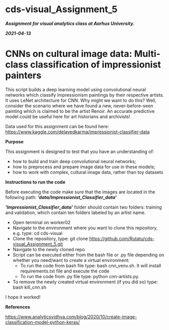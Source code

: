 # cds-visual_Assignment_5

***Assignment for visual analytics class at Aarhus University.***

***2021-04-13***


# CNNs on cultural image data: Multi-class classification of impressionist painters

This script builds a deep learning model using convolutional neural networks which classify Impressionism paintings by their respective artists. It uses LeNet architecture for CNN. Why might we want to do this? Well, consider the scenario where we have found a new, never-before-seen painting which is claimed to be the artist Renoir. An accurate predictive model could be useful here for art historians and archivists!

Data used for this assignment can be found here: https://www.kaggle.com/delayedkarma/impressionist-classifier-data


__Purpose__

This assignment is designed to test that you have an understanding of:

- how to build and train deep convolutional neural networks;
- how to preprocess and prepare image data for use in these models;
- how to work with complex, cultural image data, rather than toy datasets


__Instructions to run the code__

Before executing the code make sure that the images are located in the following path: ***'data/Impressionist_Classifier_data'***

***'Impressionist_Classifier_data'*** folder should contain two folders: training and validation, which contain ten folders labeled by an artist name.

- Open terminal on worker02
- Navigate to the environment where you want to clone this repository, e.g. type: cd cds-visual
- Clone the repository, type: git clone https://github.com/Rutatu/cds-visual_Assignment_5.git 
- Navigate to the newly cloned repo
- Script can be executed either from the bash file or .py file depending on whether you need/want to create a virtual environment:
    - To run the code from bash file type: bash cnn_venv.sh. It will install requirements.txt file and execute the code
    - To run the code from .py file type: python cnn-artists.py.
- To remove the newly created virtual environment (if you did so) type: bash kill_cnn.sh


I hope it worked!


__References__

https://www.analyticsvidhya.com/blog/2020/10/create-image-classification-model-python-keras/
